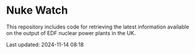# Nuke Watch

This repository includes code for retrieving the latest information available on the output of EDF nuclear power plants in the UK.

Last updated: 2024-11-14 08:18